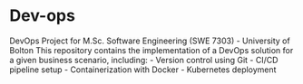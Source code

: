 # Dev-ops
DevOps Project for M.Sc. Software Engineering (SWE 7303) - University of Bolton  This repository contains the implementation of a DevOps solution for a given business scenario, including: - Version control using Git - CI/CD pipeline setup - Containerization with Docker - Kubernetes deployment  
